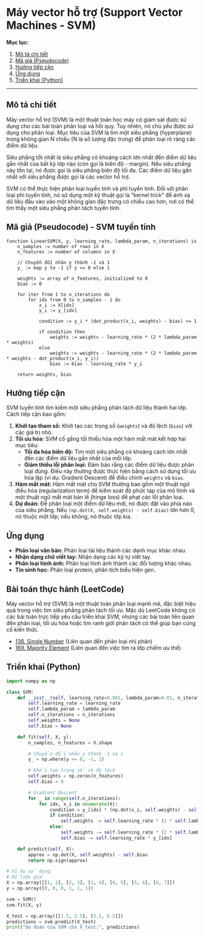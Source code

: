 
# Máy vector hỗ trợ (Support Vector Machines - SVM)

**Mục lục:**

1.  [Mô tả chi tiết](#mô-tả-chi-tiết)
2.  [Mã giả (Pseudocode)](#mã-giả-pseudocode)
3.  [Hướng tiếp cận](#hướng-tiếp-cận)
4.  [Ứng dụng](#ứng-dụng)
5.  [Triển khai (Python)](#triển-khai-python)

---

## Mô tả chi tiết

Máy vector hỗ trợ (SVM) là một thuật toán học máy có giám sát được sử dụng cho các bài toán phân loại và hồi quy. Tuy nhiên, nó chủ yếu được sử dụng cho phân loại. Mục tiêu của SVM là tìm một siêu phẳng (hyperplane) trong không gian N chiều (N là số lượng đặc trưng) để phân loại rõ ràng các điểm dữ liệu.

Siêu phẳng tốt nhất là siêu phẳng có khoảng cách lớn nhất đến điểm dữ liệu gần nhất của bất kỳ lớp nào (còn gọi là biên độ - margin). Nếu siêu phẳng này tồn tại, nó được gọi là siêu phẳng biên độ tối đa. Các điểm dữ liệu gần nhất với siêu phẳng được gọi là các vector hỗ trợ.

SVM có thể thực hiện phân loại tuyến tính và phi tuyến tính. Đối với phân loại phi tuyến tính, nó sử dụng một kỹ thuật gọi là "kernel trick" để ánh xạ dữ liệu đầu vào vào một không gian đặc trưng có chiều cao hơn, nơi có thể tìm thấy một siêu phẳng phân tách tuyến tính.

## Mã giả (Pseudocode) - SVM tuyến tính

```
function LinearSVM(X, y, learning_rate, lambda_param, n_iterations) is
    n_samples := number of rows in X
    n_features := number of columns in X

    // Chuyển đổi nhãn y thành -1 và 1
    y_ := map y to -1 if y <= 0 else 1

    weights := array of n_features, initialized to 0
    bias := 0

    for iter from 1 to n_iterations do
        for idx from 0 to n_samples - 1 do
            x_i := X[idx]
            y_i := y_[idx]

            condition := y_i * (dot_product(x_i, weights) - bias) >= 1

            if condition then
                weights := weights - learning_rate * (2 * lambda_param * weights)
            else
                weights := weights - learning_rate * (2 * lambda_param * weights - dot_product(x_i, y_i))
                bias := bias - learning_rate * y_i

    return weights, bias
```

## Hướng tiếp cận

SVM tuyến tính tìm kiếm một siêu phẳng phân tách dữ liệu thành hai lớp. Cách tiếp cận bao gồm:

1.  **Khởi tạo tham số:** Khởi tạo các trọng số (`weights`) và độ lệch (`bias`) với các giá trị nhỏ.
2.  **Tối ưu hóa:** SVM cố gắng tối thiểu hóa một hàm mất mát kết hợp hai mục tiêu:
    *   **Tối đa hóa biên độ:** Tìm một siêu phẳng có khoảng cách lớn nhất đến các điểm dữ liệu gần nhất của mỗi lớp.
    *   **Giảm thiểu lỗi phân loại:** Đảm bảo rằng các điểm dữ liệu được phân loại đúng.
    Điều này thường được thực hiện bằng cách sử dụng tối ưu hóa lặp (ví dụ: Gradient Descent) để điều chỉnh `weights` và `bias`.
3.  **Hàm mất mát:** Hàm mất mát cho SVM thường bao gồm một thuật ngữ điều hòa (regularization term) để kiểm soát độ phức tạp của mô hình và một thuật ngữ mất mát bản lề (hinge loss) để phạt các lỗi phân loại.
4.  **Dự đoán:** Để phân loại một điểm dữ liệu mới, nó được đặt vào phía nào của siêu phẳng. Nếu `(np.dot(X, self.weights) - self.bias)` lớn hơn 0, nó thuộc một lớp; nếu không, nó thuộc lớp kia.

## Ứng dụng

*   **Phân loại văn bản:** Phân loại tài liệu thành các danh mục khác nhau.
*   **Nhận dạng chữ viết tay:** Nhận dạng các ký tự viết tay.
*   **Phân loại hình ảnh:** Phân loại hình ảnh thành các đối tượng khác nhau.
*   **Tin sinh học:** Phân loại protein, phân tích biểu hiện gen.

## Bài toán thực hành (LeetCode)

Máy vector hỗ trợ (SVM) là một thuật toán phân loại mạnh mẽ, đặc biệt hiệu quả trong việc tìm siêu phẳng phân tách tối ưu. Mặc dù LeetCode không có các bài toán trực tiếp yêu cầu triển khai SVM, nhưng các bài toán liên quan đến phân loại, tối ưu hóa hoặc tìm ranh giới phân tách có thể giúp bạn củng cố kiến thức.

*   [136. Single Number](https://leetcode.com/problems/single-number/) (Liên quan đến phân loại nhị phân)
*   [169. Majority Element](https://leetcode.com/problems/majority-element/) (Liên quan đến việc tìm ra lớp chiếm ưu thế)

## Triển khai (Python)

```python
import numpy as np

class SVM:
    def __init__(self, learning_rate=0.001, lambda_param=0.01, n_iterations=1000):
        self.learning_rate = learning_rate
        self.lambda_param = lambda_param
        self.n_iterations = n_iterations
        self.weights = None
        self.bias = None

    def fit(self, X, y):
        n_samples, n_features = X.shape

        # Chuyển đổi nhãn y thành -1 và 1
        y_ = np.where(y <= 0, -1, 1)

        # Khởi tạo trọng số và độ lệch
        self.weights = np.zeros(n_features)
        self.bias = 0

        # Gradient Descent
        for _ in range(self.n_iterations):
            for idx, x_i in enumerate(X):
                condition = y_[idx] * (np.dot(x_i, self.weights) - self.bias) >= 1
                if condition:
                    self.weights -= self.learning_rate * (2 * self.lambda_param * self.weights)
                else:
                    self.weights -= self.learning_rate * (2 * self.lambda_param * self.weights - np.dot(x_i, y_[idx]))
                    self.bias -= self.learning_rate * y_[idx]

    def predict(self, X):
        approx = np.dot(X, self.weights) - self.bias
        return np.sign(approx)

# Ví dụ sử dụng:
# Dữ liệu giả
X = np.array([[1, 2], [2, 3], [3, 4], [4, 5], [5, 6], [6, 7]])
y = np.array([0, 0, 0, 1, 1, 1])

svm = SVM()
svm.fit(X, y)

X_test = np.array([[1.5, 2.5], [5.5, 6.5]])
predictions = svm.predict(X_test)
print("Dự đoán của SVM cho X_test:", predictions)
```
